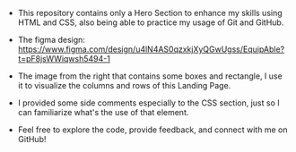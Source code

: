 - This repository contains only a Hero Section to enhance my skills using HTML and CSS, also being able to practice my usage of Git and GitHub. 

- The figma design: https://www.figma.com/design/u4lN4AS0qzxkjXyQGwUgss/EquipAble?t=pF8jsWWiqwsh5494-1

- The image from the right that contains some boxes and rectangle, I use it to visualize the columns and rows of this Landing Page.

- I provided some side comments especially to the CSS section, just so I can familiarize what's the use of that element.
  
- Feel free to explore the code, provide feedback, and connect with me on GitHub!

